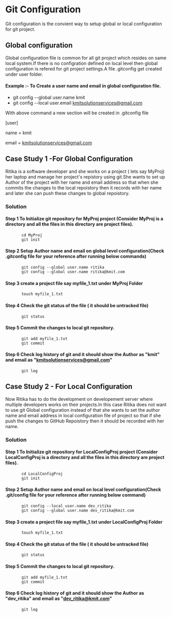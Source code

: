 # Git Configuration 
Git configuration is the convient way to setup global or local configuration for git project.
## Global configuration <br />
Global configuration file is common for all git project which resides on same local system.If there is no configration defined on local level then global configuration is refered for git project settings.A file .gitconfig get created under user folder. 

#### Example :- To Create a user name and email in global configuration file.
- git config --global user.name kmit
- git config --local user.email kmitsolutionservices@gmail.com

With above command a new section will be created in .gitconfig file

[user]

  name = kmit

  email = kmitsolutionservices@gmail.com

## Case Study 1 -For Global Configuration

Ritika is a software developer and she works on  a project ( lets say MyProj) her laptop and manage her project's repistory  using git.She wants to  set up Author of the project with her name and email address so that when she commits the changes to the local repoistory then it records with her name and later she can push these changes to global repoistory.

### Solution

#### Step 1 To Initialize git repository for MyProj project (Consider MyProj is a directory and all the files in this directory are project files).
            
           cd MyProj
           git init


#### Step 2 Setup Author name and email on global level configuration(Check .gitconfig file for your reference after running below commands)
           git config --global user.name ritika
           git config --global user.name ritika@kmit.com

#### Step 3 create a project file say myfile_1.txt under MyProj Folder
           touch myfile_1.txt
           
#### Step 4 Check the git status of the file ( it should be untracked file)
           git status
           
 #### Step 5 Commit the changes to local git repository.
           git add myfile_1.txt
           git commit
           
 #### Step 6 Check log history of git and it should show the Author as "kmit" and email as "kmitsolutionservices@gmail.com"
           git log

## Case Study 2 - For Local Configuration 

Now Ritika has to do the development on developement server where multiple developers works on their projects.In this case Ritika does not want to use git Global configuration instead of that she wants to set the author name and email address in local configuration file of project so that if she push the changes to GitHub Repoistory then it should be recorded with her name.

### Solution

#### Step 1 To Initialize git repository for LocalConfigProj project (Consider LocalConfigProj is a directory and all the files in this directory are project files).
            
           cd LocalConfigProj
           git init
           
#### Step 2 Setup Author name and email on local level configuration(Check .git/config file for your reference after running below command)
           git config --local user.name dev_ritika
           git config --global user.name dev_ritika@kmit.com

#### Step 3 create a project file say myfile_1.txt under LocalConfigProj Folder
           touch myfile_1.txt
           
#### Step 4 Check the git status of the file ( it should be untracked file)
           git status
           
 #### Step 5 Commit the changes to local git repository.
           git add myfile_1.txt
           git commit
           
 #### Step 6 Check log history of git and it should show the Author as "dev_ritika" and email as "dev_ritika@kmit.com"
           git log
